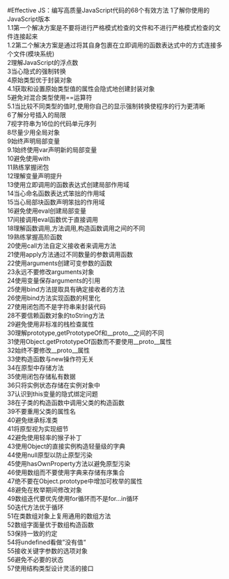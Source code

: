 #Effective JS：编写高质量JavaScript代码的68个有效方法
1了解你使用的JavaScript版本<br>
1.1第一个解决方案是不要将进行严格模式检查的文件和不进行严格模式检查的文件连接起来<br>
1.2第二个解决方案是通过将其自身包裹在立即调用的函数表达式中的方式连接多个文件(模块系统)<br>
2理解JavaScript的浮点数<br>
3当心隐式的强制转换<br>
4原始类型优于封装对象<br>
4.1获取和设置原始类型值的属性会隐式地创建封装对象<br>
5避免对混合类型使用==运算符<br>
5.1当比较不同类型的值时,使用你自己的显示强制转换使程序的行为更清晰<br>
6了解分号插入的局限<br>
7视字符串为16位的代码单元序列<br>
8尽量少用全局对象<br>
9始终声明局部变量<br>
9.1始终使用var声明新的局部变量<br>
10避免使用with<br>
11熟练掌握闭包<br>
12理解变量声明提升<br>
13使用立即调用的函数表达式创建局部作用域<br>
14当心命名函数表达式笨拙的作用域<br>
15当心局部块函数声明笨拙的作用域<br>
16避免使用eval创建局部变量<br>
17间接调用eval函数优于直接调用<br>
18理解函数调用,方法调用,构造函数调用之间的不同<br>
19熟练掌握高阶函数<br>
20使用call方法自定义接收者来调用方法<br>
21使用apply方法通过不同数量的参数调用函数<br>
22使用arguments创建可变参数的函数<br>
23永远不要修改arguments对象<br>
24使用变量保存arguments的引用<br>
25使用bind方法提取具有确定接收者的方法<br>
26使用bind方法实现函数的柯里化<br>
27使用闭包而不是字符串来封装代码<br>
28不要信赖函数对象的toString方法<br>
29避免使用非标准的栈检查属性<br>
30理解prototype,getPrototypeOf和__proto__之间的不同<br>
31使用Object.getPrototypeOf函数而不要使用__proto__属性<br>
32始终不要修改__proto__属性<br>
33使构造函数与new操作符无关<br>
34在原型中存储方法<br>
35使用闭包存储私有数据<br>
36只将实例状态存储在实例对象中<br>
37认识到this变量的隐式绑定问题<br>
38在子类的构造函数中调用父类的构造函数<br>
39不要重用父类的属性名<br>
40避免继承标准类<br>
41将原型视为实现细节<br>
42避免使用轻率的猴子补丁<br>
43使用Object的直接实例构造轻量级的字典<br>
44使用null原型以防止原型污染<br>
45使用hasOwnProperty方法以避免原型污染<br>
46使用数组而不要使用字典来存储有序集合<br>
47绝不要在Object.prototype中增加可枚举的属性<br>
48避免在枚举期间修改对象<br>
49数组迭代要优先使用for循环而不是for...in循环<br>
50迭代方法优于循环<br>
51在类数组对象上复用通用的数组方法<br>
52数组字面量优于数组构造函数<br>
53保持一致的约定<br>
54将undefined看做”没有值“<br>
55接收关键字参数的选项对象<br>
56避免不必要的状态<br>
57使用结构类型设计灵活的接口<br>
